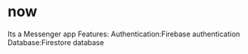 # now
Its a Messenger app
Features:
Authentication:Firebase authentication
Database:Firestore database
